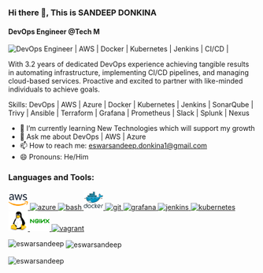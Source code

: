 ### Hi there 👋, This is SANDEEP DONKINA
#### DevOps Engineer @Tech M
![DevOps Engineer | AWS | Docker | Kubernetes | Jenkins | CI/CD |](https://media.licdn.com/dms/image/D5616AQE_PnK_HOe9Iw/profile-displaybackgroundimage-shrink_350_1400/0/1707903925245?e=1713398400&v=beta&t=URHUVqZlSd9j17A-mHURlh3Bk05ImM2b5sS3sZUdhqY)

With 3.2 years of dedicated DevOps experience achieving tangible results in automating infrastructure, implementing CI/CD pipelines, and managing cloud-based services. Proactive and excited to partner with like-minded individuals to achieve goals.

Skills: DevOps  | AWS | Azure | Docker | Kubernetes | Jenkins | SonarQube | Trivy | Ansible | Terraform | Grafana | Prometheus | Slack | Splunk | Nexus

- 🌱 I’m currently learning New Technologies which will support my growth 
- 💬 Ask me about DevOps | AWS | Azure
- 📫 How to reach me: eswarsandeep.donkina1@gmail.com 
- 😄 Pronouns: He/Him 



<!-- BLOG-POST-LIST:START -->
<!-- BLOG-POST-LIST:END -->

<h3 align="left">Languages and Tools:</h3>
<p align="left"> <a href="https://aws.amazon.com" target="_blank" rel="noreferrer"> <img src="https://raw.githubusercontent.com/devicons/devicon/master/icons/amazonwebservices/amazonwebservices-original-wordmark.svg" alt="aws" width="40" height="40"/> </a> <a href="https://azure.microsoft.com/en-in/" target="_blank" rel="noreferrer"> <img src="https://www.vectorlogo.zone/logos/microsoft_azure/microsoft_azure-icon.svg" alt="azure" width="40" height="40"/> </a> <a href="https://www.gnu.org/software/bash/" target="_blank" rel="noreferrer"> <img src="https://www.vectorlogo.zone/logos/gnu_bash/gnu_bash-icon.svg" alt="bash" width="40" height="40"/> </a> <a href="https://www.docker.com/" target="_blank" rel="noreferrer"> <img src="https://raw.githubusercontent.com/devicons/devicon/master/icons/docker/docker-original-wordmark.svg" alt="docker" width="40" height="40"/> </a> <a href="https://git-scm.com/" target="_blank" rel="noreferrer"> <img src="https://www.vectorlogo.zone/logos/git-scm/git-scm-icon.svg" alt="git" width="40" height="40"/> </a> <a href="https://grafana.com" target="_blank" rel="noreferrer"> <img src="https://www.vectorlogo.zone/logos/grafana/grafana-icon.svg" alt="grafana" width="40" height="40"/> </a> <a href="https://www.jenkins.io" target="_blank" rel="noreferrer"> <img src="https://www.vectorlogo.zone/logos/jenkins/jenkins-icon.svg" alt="jenkins" width="40" height="40"/> </a> <a href="https://kubernetes.io" target="_blank" rel="noreferrer"> <img src="https://www.vectorlogo.zone/logos/kubernetes/kubernetes-icon.svg" alt="kubernetes" width="40" height="40"/> </a> <a href="https://www.linux.org/" target="_blank" rel="noreferrer"> <img src="https://raw.githubusercontent.com/devicons/devicon/master/icons/linux/linux-original.svg" alt="linux" width="40" height="40"/> </a> <a href="https://www.nginx.com" target="_blank" rel="noreferrer"> <img src="https://raw.githubusercontent.com/devicons/devicon/master/icons/nginx/nginx-original.svg" alt="nginx" width="40" height="40"/> </a> <a href="https://www.vagrantup.com/" target="_blank" rel="noreferrer"> <img src="https://www.vectorlogo.zone/logos/vagrantup/vagrantup-icon.svg" alt="vagrant" width="40" height="40"/> </a> </p>

<p><img align="left" src="https://github-readme-stats.vercel.app/api/top-langs?username=eswarsandeep&show_icons=true&locale=en&layout=compact" alt="eswarsandeep" /></p>

<p>&nbsp;<img align="center" src="https://github-readme-stats.vercel.app/api?username=eswarsandeep&show_icons=true&locale=en" alt="eswarsandeep" /></p>

<p><img align="center" src="https://github-readme-streak-stats.herokuapp.com/?user=eswarsandeep&" alt="eswarsandeep" /></p>
